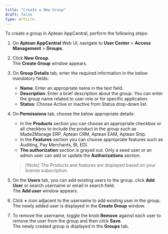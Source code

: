 ```yaml
---
title: "Create a New Group"
draft: false
type: Article
---
```


To create a group in Aptean AppCentral, perform the following steps:

1.  On **Aptean AppCentral** Web UI, navigate to **User Center** > **Access Management** > **Groups**.

2.  Click **New Group**. <br> The **Create Group** window appears.

3.  On **Group Details** tab, enter the required information in the below mandatory fields:
    -   **Name**: Enter an appropriate name in the text field.
    -   **Description**: Enter a brief description about the group. You can enter the group name related to user role or for specific application.
    -   **Status**: Choose Active or Inactive from Status drop-down list.
    
4.  On **Permissions** tab, choose the below appropriate details:
    -   In the **Products** section you can choose an appropriate checkbox or all checkbox to include the product in the group such as Made2Manage ERP, Aptean CRM, Aptean EAM, Aptean Ship.
    -   In the **Features** section you can choose appropriate features such as Auditing, Pay Merchants, BI, EDI.
    -   **The authorization** section is grayed out. Only a seed user or an admin user can add or update the **Authorizations** section. 

    >[!Note] The Products and features are displayed based on your license subscription.

5.  On the **Users** tab, you can add existing users to the group. click **Add User** or search username or email in search field. <br> The **Add user** window appears.

6.  Click **+** icon adjacent to the username to add existing user in the group. <br> The newly added user is displayed in the **Create Group** window.

7.  To remove the username, toggle the knob **Remove** against each user to remove the user from the group and then click **Save**. <br> The newly created group is displayed in the **Groups** tab.